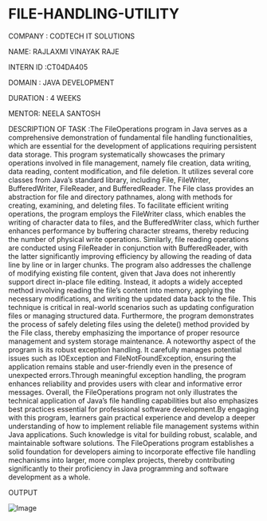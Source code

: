 # FILE-HANDLING-UTILITY

COMPANY : CODTECH IT SOLUTIONS

NAME: RAJLAXMI VINAYAK RAJE

INTERN ID :CT04DA405

DOMAIN : JAVA DEVELOPMENT

DURATION : 4 WEEKS

MENTOR: NEELA SANTOSH

DESCRIPTION OF TASK :The FileOperations program in Java serves as a comprehensive demonstration of fundamental file handling functionalities, which are essential for the development of applications requiring persistent data storage. This program systematically showcases the primary operations involved in file management, namely file creation, data writing, data reading, content modification, and file deletion.
It utilizes several core classes from Java’s standard library, including File, FileWriter, BufferedWriter, FileReader, and BufferedReader. The File class provides an abstraction for file and directory pathnames, along with methods for creating, examining, and deleting files. To facilitate efficient writing operations, the program employs the FileWriter class, which enables the writing of character data to files, and the BufferedWriter class, which further enhances performance by buffering character streams, thereby reducing the number of physical write operations. Similarly, file reading operations are conducted using FileReader in conjunction with BufferedReader, with the latter significantly improving efficiency by allowing the reading of data line by line or in larger chunks. 
The program also addresses the challenge of modifying existing file content, given that Java does not inherently support direct in-place file editing. Instead, it adopts a widely accepted method involving reading the file’s content into memory, applying the necessary modifications, and writing the updated data back to the file. This technique is critical in real-world scenarios such as updating configuration files or managing structured data. Furthermore, the program demonstrates the process of safely deleting files using the delete() method provided by the File class, thereby emphasizing the importance of proper resource management and system storage maintenance. A noteworthy aspect of the program is its robust exception handling. It carefully manages potential issues such as IOException and FileNotFoundException, ensuring the application remains stable and user-friendly even in the presence of unexpected errors.Through meaningful exception handling, the program enhances reliability and provides users with clear and informative error messages. 
Overall, the FileOperations program not only illustrates the technical application of Java’s file handling capabilities but also emphasizes best practices essential for professional software development.By engaging with this program, learners gain practical experience and develop a deeper understanding of how to implement reliable file management systems within Java applications. Such knowledge is vital for building robust, scalable, and maintainable software solutions. The FileOperations program establishes a solid foundation for developers aiming to incorporate effective file handling mechanisms into larger, more complex projects, thereby contributing significantly to their proficiency in Java programming and software development as a whole.

OUTPUT

![Image](https://github.com/user-attachments/assets/1d53536a-ad65-4bd9-b0c3-c82065f702a9)
